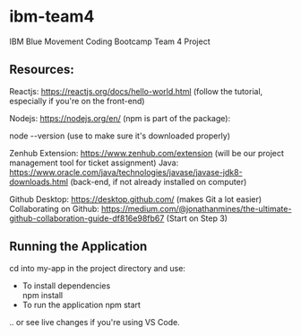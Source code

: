 # ibm-team4
IBM Blue Movement Coding Bootcamp Team 4 Project

## Resources:
Reactjs: https://reactjs.org/docs/hello-world.html (follow the tutorial, especially if you're on the front-end)

Nodejs: https://nodejs.org/en/ (npm is part of the package):

node --version
(use to make sure it's downloaded properly)

Zenhub Extension: https://www.zenhub.com/extension (will be our project management tool for ticket assignment)
Java: https://www.oracle.com/java/technologies/javase/javase-jdk8-downloads.html (back-end, if not already installed on computer)

Github Desktop: https://desktop.github.com/ (makes Git a lot easier)
Collaborating on Github: https://medium.com/@jonathanmines/the-ultimate-github-collaboration-guide-df816e98fb67 (Start on Step 3)

## Running the Application

cd into my-app in the project directory and use:
* To install dependencies  
npm install 
* To run the application
npm start 

.. or see live changes if you're using VS Code.



